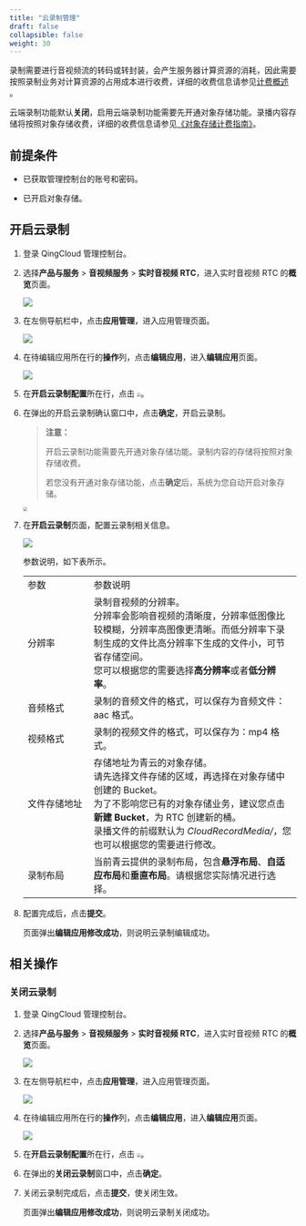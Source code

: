 ```yaml
---
title: "云录制管理"
draft: false
collapsible: false
weight: 30
---
```


录制需要进行音视频流的转码或转封装，会产生服务器计算资源的消耗，因此需要按照录制业务对计算资源的占用成本进行收费，详细的收费信息请参见[计费概述](../../new_billing/10_new_billing) 。

云端录制功能默认**关闭**，启用云端录制功能需要先开通对象存储功能。录播内容存储将按照对象存储收费，详细的收费信息请参见[《对象存储计费指南》](/storage/object-storage/billing/price/)。

## 前提条件

- 已获取管理控制台的账号和密码。

- 已开启对象存储。

## 开启云录制

1. 登录 QingCloud 管理控制台。

2. 选择**产品与服务** > **音视频服务** > **实时音视频 RTC**，进入实时音视频 RTC 的**概览**页面。

   ![](../../_images/qs_app_list.png)

3. 在左侧导航栏中，点击**应用管理**，进入应用管理页面。

   ![](../../_images/um_app_list.png)

4. 在待编辑应用所在行的**操作**列，点击**编辑应用**，进入**编辑应用**页面。

   ![](../../_images/um_edit_app.png)

5. 在**开启云录制配置**所在行，点击 <img src="../../_images/icon_closed.png" style="zoom:40%;" />。

6. 在弹出的开启云录制确认窗口中，点击**确定**，开启云录制。

   > **注意：**
   >
   > 开启云录制功能需要先开通对象存储功能。录制内容的存储将按照对象存储收费。
   >
   > 若您没有开通对象存储功能，点击**确定**后，系统为您自动开启对象存储。

   <img src="../../_images/um_open_cloudlive.png" style="zoom:45%;" />

7. 在**开启云录制**页面，配置云录制相关信息。

   ![](../../_images/um_edit_cloudlive.png)

   参数说明，如下表所示。

   <table class="table table-bordered table-striped table-condensed">
     <tr>
       <td>
         <span style="display:inline-block;width:100px">参数</span>
       </td>
       <td>
         参数说明
       </td>
     </tr>
       <tr>
       <td>
         分辨率
       </td>
       <td>
         录制音视频的分辨率。<br>分辨率会影响音视频的清晰度，分辨率低图像比较模糊，分辨率高图像更清晰。而低分辨率下录制生成的文件比高分辨率下生成的文件小，可节省存储空间。<br>您可以根据您的需要选择<b>高分辨率</b>或者<b>低分辨率</b>。
       </td>
     </tr>
     <tr>
       <td>
         音频格式
       </td>
       <td>
         录制的音频文件的格式，可以保存为音频文件：aac 格式。
       </td>
     </tr>
       <tr>
       <td>
         视频格式
       </td>
       <td>
         录制的视频文件的格式，可以保存为：mp4 格式。
       </td>
     </tr>
         <tr>
       <td>
         文件存储地址
       </td>
       <td>
         存储地址为青云的对象存储。<br />请先选择文件存储的区域，再选择在对象存储中创建的 Bucket。<br />为了不影响您已有的对象存储业务，建议您点击<b>新建 Bucket</b>，为 RTC 创建新的桶。<br />录播文件的前缀默认为 <i>CloudRecordMedia/</i>，您也可以根据您的需要进行修改。
       </td>
     </tr>
         <tr>
       <td>
         录制布局
       </td>
       <td>
         当前青云提供的录制布局，包含<b>悬浮布局</b>、<b>自适应布局</b>和<b>垂直布局</b>。请根据您实际情况进行选择。
       </td>
     </tr>
   </table>

8. 配置完成后，点击**提交**。

   页面弹出**编辑应用修改成功**，则说明云录制编辑成功。

## 相关操作

### 关闭云录制

1. 登录 QingCloud 管理控制台。

2. 选择**产品与服务** > **音视频服务** > **实时音视频 RTC**，进入实时音视频 RTC 的**概览**页面。

   ![](../../_images/qs_app_list.png)

3. 在左侧导航栏中，点击**应用管理**，进入应用管理页面。

   ![](../../_images/um_app_list.png)

4. 在待编辑应用所在行的**操作**列，点击**编辑应用**，进入**编辑应用**页面。

   ![](../../_images/um_close_cloudlive.png)

5. 在**开启云录制配置**所在行，点击 <img src="../../_images/icon_opened.png" style="zoom:40%;" />。

6. 在弹出的**关闭云录制**窗口中，点击**确定**。

7. 关闭云录制完成后，点击**提交**，使关闭生效。

   页面弹出**编辑应用修改成功**，则说明云录制关闭成功。

   

